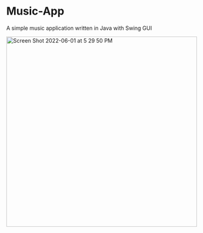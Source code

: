 # Music-App
A simple music application written in Java with Swing GUI

<img width="500" alt="Screen Shot 2022-06-01 at 5 29 50 PM" src="https://user-images.githubusercontent.com/90207985/171505244-c9798150-14f6-4f21-8add-a36d57da4762.png">
